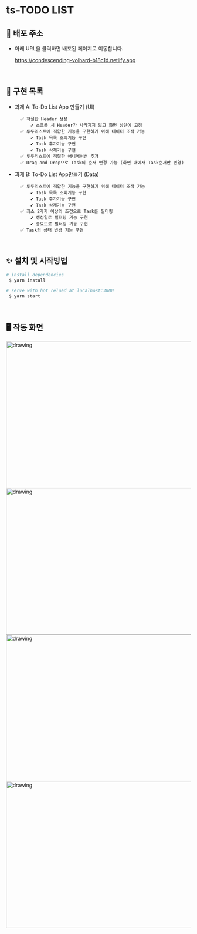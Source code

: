 # ts-TODO LIST

## 🔗 배포 주소

- 아래 URL을 클릭하면 배포된 페이지로 이동합니다.

  https://condescending-volhard-b18c1d.netlify.app

<br>

## 📝 구현 목록

- 과제 A: To-Do List App 만들기 (UI)

        ✅ 적절한 Header 생성
            ✔ 스크롤 시 Header가 사라지지 않고 화면 상단에 고정
        ✅ 투두리스트에 적합한 기능을 구현하기 위해 데이터 조작 가능
            ✔ Task 목록 조회기능 구현
            ✔ Task 추가기능 구현
            ✔ Task 삭제기능 구현
        ✅ 투두리스트에 적절한 애니메이션 추가
        ✅ Drag and Drop으로 Task의 순서 변경 가능 (화면 내에서 Task순서만 변경)

- 과제 B: To-Do List App만들기 (Data)

        ✅ 투두리스트에 적합한 기능을 구현하기 위해 데이터 조작 가능
            ✔ Task 목록 조회기능 구현
            ✔ Task 추가기능 구현
            ✔ Task 삭제기능 구현
        ✅ 최소 2가지 이상의 조건으로 Task를 필터링
            ✔ 생성일로 필터링 기능 구현
            ✔ 중요도로 필터링 기능 구현
        ✅ Task의 상태 변경 기능 구현

<br>

## ✨ 설치 및 시작방법

```bash
# install dependencies
 $ yarn install

# serve with hot reload at localhost:3000
 $ yarn start
```

<br>

## 🖥 작동 화면

<div style={display: flex;}>
<img src="https://user-images.githubusercontent.com/60386993/131148435-514ff294-fc3d-4ea9-822f-7c1d0627d580.gif" alt="drawing" width="600" height="400" />
<img src="https://user-images.githubusercontent.com/60386993/131148437-e4264a54-4ba9-46a7-a602-c32b32766682.gif" alt="drawing" width="600" height="400"/>
<img src="https://user-images.githubusercontent.com/60386993/131148438-db2112f3-1589-4bf0-8d88-32cc28acbf08.gif" alt="drawing" width="600" height="400"/>
<img src="https://user-images.githubusercontent.com/9590693/131157546-3ed17a63-35df-4a49-955a-5ddebb568b4c.gif" alt="drawing" width="600" height="400"/>
</div>
